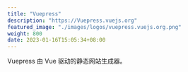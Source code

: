 ```yaml
---
title: "Vuepress"
description: "https://Vuepress.vuejs.org"
featured_image: "./images/logos/vuepress.vuejs.org.png"
weight: 800
date: 2023-01-16T15:05:34+08:00
---
```


Vuepress 由 Vue 驱动的静态网站生成器。